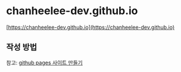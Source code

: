 # chanheelee-dev.github.io

[https://chanheelee-dev.github.io](https://chanheelee-dev.github.io)


 ## 작성 방법
참고: [github pages 사이트 만들기](https://docs.github.com/ko/pages/getting-started-with-github-pages/creating-a-github-pages-site)
